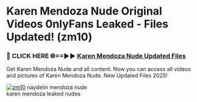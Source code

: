 # Karen Mendoza Nude Original Videos 0nlyFans Leaked - Files Updated! (zm10)

<h3>🔴 CLICK HERE 🌐==►► <a href="https://tinyurl.com/5h6xmrr3" rel="nofollow">Karen Mendoza Nude Updated Files</a></h3>

Get Karen Mendoza Nude and all content. Now you can access all videos and pictures of Karen Mendoza Nude. New Updated Files 2025!

[![zm10](https://i.imgur.com/KVD873Z.gif)](https://tinyurl.com/5h6xmrr3)
naydelin mendoza nude<br>
karen mendoza leaked nudes